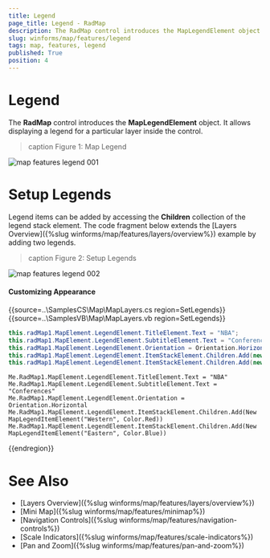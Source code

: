 ```yaml
---
title: Legend
page_title: Legend - RadMap
description: The RadMap control introduces the MapLegendElement object. It allows you to display a legend for a particular layer inside the control.
slug: winforms/map/features/legend
tags: map, features, legend
published: True
position: 4
---
```


# Legend

The __RadMap__ control introduces the __MapLegendElement__ object. It allows displaying a legend for a particular layer inside the control.

>caption Figure 1: Map Legend

![map features legend 001](images/map-features-legend001.png)

# Setup Legends

Legend items can be added by accessing the __Children__ collection of the legend stack element. The code fragment below extends the [Layers Overview]({%slug winforms/map/features/layers/overview%}) example by adding two legends.

>caption Figure 2: Setup Legends

![map features legend 002](images/map-features-legend002.png)

#### Customizing Appearance

{{source=..\SamplesCS\Map\MapLayers.cs region=SetLegends}} 
{{source=..\SamplesVB\Map\MapLayers.vb region=SetLegends}}
````C#
this.radMap1.MapElement.LegendElement.TitleElement.Text = "NBA";
this.radMap1.MapElement.LegendElement.SubtitleElement.Text = "Conferences";
this.radMap1.MapElement.LegendElement.Orientation = Orientation.Horizontal;
this.radMap1.MapElement.LegendElement.ItemStackElement.Children.Add(new MapLegendItemElement("Western", Color.Red));
this.radMap1.MapElement.LegendElement.ItemStackElement.Children.Add(new MapLegendItemElement("Eastern", Color.Blue));

````
````VB.NET
Me.RadMap1.MapElement.LegendElement.TitleElement.Text = "NBA"
Me.RadMap1.MapElement.LegendElement.SubtitleElement.Text = "Conferences"
Me.RadMap1.MapElement.LegendElement.Orientation = Orientation.Horizontal
Me.RadMap1.MapElement.LegendElement.ItemStackElement.Children.Add(New MapLegendItemElement("Western", Color.Red))
Me.RadMap1.MapElement.LegendElement.ItemStackElement.Children.Add(New MapLegendItemElement("Eastern", Color.Blue))

````



{{endregion}}

# See Also

* [Layers Overview]({%slug winforms/map/features/layers/overview%})
* [Mini Map]({%slug winforms/map/features/minimap%})
* [Navigation Controls]({%slug winforms/map/features/navigation-controls%})
* [Scale Indicators]({%slug winforms/map/features/scale-indicators%})
* [Pan and Zoom]({%slug winforms/map/features/pan-and-zoom%})
